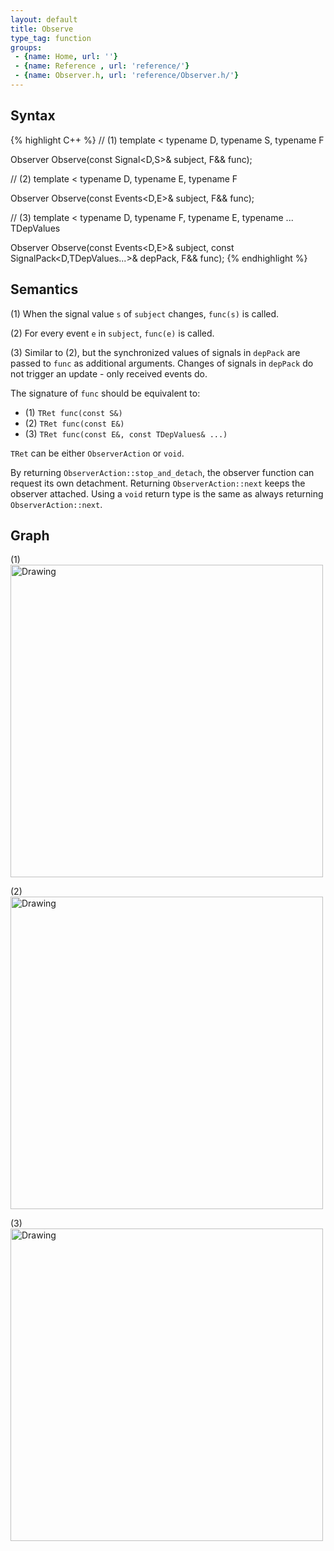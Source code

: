 ```yaml
---
layout: default
title: Observe
type_tag: function
groups: 
 - {name: Home, url: ''}
 - {name: Reference , url: 'reference/'}
 - {name: Observer.h, url: 'reference/Observer.h/'}
---
```

## Syntax
{% highlight C++ %}
// (1)
template
<
    typename D,
    typename S,
    typename F
>
Observer<D> Observe(const Signal<D,S>& subject, F&& func);

// (2)
template
<
    typename D,
    typename E,
    typename F
>
Observer<D> Observe(const Events<D,E>& subject, F&& func);

// (3)
template
<
    typename D,
    typename F,
    typename E,
    typename ... TDepValues
>
Observer<D> Observe(const Events<D,E>& subject,
                    const SignalPack<D,TDepValues...>& depPack, F&& func);
{% endhighlight %}

## Semantics
(1) When the signal value `s` of `subject` changes, `func(s)` is called.

(2) For every event `e` in `subject`, `func(e)` is called.

(3) Similar to (2), but the synchronized values of signals in `depPack` are passed to `func` as additional arguments. Changes of signals in `depPack` do not trigger an update - only received events do.

The signature of `func` should be equivalent to:

* (1) `TRet func(const S&)`
* (2) `TRet func(const E&)`
* (3) `TRet func(const E&, const TDepValues& ...)`

`TRet` can be either `ObserverAction` or `void`.

By returning `ObserverAction::stop_and_detach`, the observer function can request its own detachment.
Returning `ObserverAction::next` keeps the observer attached. Using a `void` return type is the same as
always returning `ObserverAction::next`.

## Graph
(1) <br/>
<img src="{{ site.baseurl }}/media/flow_observe2.png" alt="Drawing" width="500px"/>

(2) <br/>
<img src="{{ site.baseurl }}/media/flow_observe.png" alt="Drawing" width="500px"/>

(3) <br/>
<img src="{{ site.baseurl }}/media/flow_observe3.png" alt="Drawing" width="500px"/>